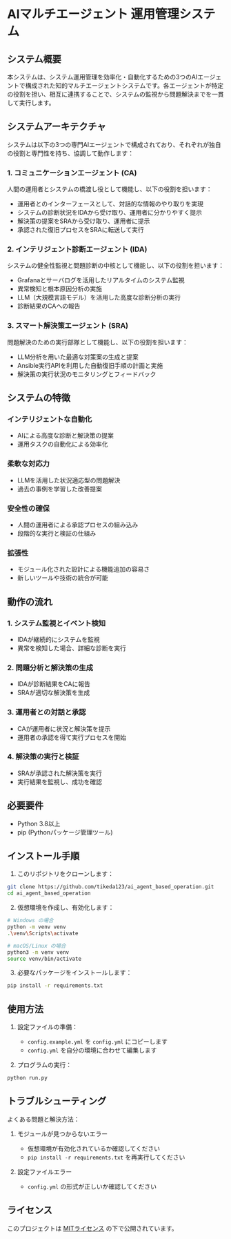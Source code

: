 # AIマルチエージェント 運用管理システム

## システム概要

本システムは、システム運用管理を効率化・自動化するための3つのAIエージェントで構成された知的マルチエージェントシステムです。各エージェントが特定の役割を担い、相互に連携することで、システムの監視から問題解決までを一貫して実行します。

## システムアーキテクチャ

システムは以下の3つの専門AIエージェントで構成されており、それぞれが独自の役割と専門性を持ち、協調して動作します：

### 1. コミュニケーションエージェント (CA)
人間の運用者とシステムの橋渡し役として機能し、以下の役割を担います：
- 運用者とのインターフェースとして、対話的な情報のやり取りを実現
- システムの診断状況をIDAから受け取り、運用者に分かりやすく提示
- 解決策の提案をSRAから受け取り、運用者に提示
- 承認された復旧プロセスをSRAに転送して実行

### 2. インテリジェント診断エージェント (IDA)
システムの健全性監視と問題診断の中核として機能し、以下の役割を担います：
- Grafanaとサーバログを活用したリアルタイムのシステム監視
- 異常検知と根本原因分析の実施
- LLM（大規模言語モデル）を活用した高度な診断分析の実行
- 診断結果のCAへの報告

### 3. スマート解決策エージェント (SRA)
問題解決のための実行部隊として機能し、以下の役割を担います：
- LLM分析を用いた最適な対策案の生成と提案
- Ansible実行APIを利用した自動復旧手順の計画と実施
- 解決策の実行状況のモニタリングとフィードバック

## システムの特徴

### インテリジェントな自動化
- AIによる高度な診断と解決策の提案
- 運用タスクの自動化による効率化

### 柔軟な対応力
- LLMを活用した状況適応型の問題解決
- 過去の事例を学習した改善提案

### 安全性の確保
- 人間の運用者による承認プロセスの組み込み
- 段階的な実行と検証の仕組み

### 拡張性
- モジュール化された設計による機能追加の容易さ
- 新しいツールや技術の統合が可能

## 動作の流れ

### 1. システム監視とイベント検知
- IDAが継続的にシステムを監視
- 異常を検知した場合、詳細な診断を実行

### 2. 問題分析と解決策の生成
- IDAが診断結果をCAに報告
- SRAが適切な解決策を生成

### 3. 運用者との対話と承認
- CAが運用者に状況と解決策を提示
- 運用者の承認を得て実行プロセスを開始

### 4. 解決策の実行と検証
- SRAが承認された解決策を実行
- 実行結果を監視し、成功を確認

## 必要要件

- Python 3.8以上
- pip (Pythonパッケージ管理ツール)

## インストール手順

1. このリポジトリをクローンします：
```bash
git clone https://github.com/tikeda123/ai_agent_based_operation.git
cd ai_agent_based_operation
```

2. 仮想環境を作成し、有効化します：
```bash
# Windows の場合
python -m venv venv
.\venv\Scripts\activate

# macOS/Linux の場合
python3 -m venv venv
source venv/bin/activate
```

3. 必要なパッケージをインストールします：
```bash
pip install -r requirements.txt
```

## 使用方法

1. 設定ファイルの準備：
   - `config.example.yml` を `config.yml` にコピーします
   - `config.yml` を自分の環境に合わせて編集します

2. プログラムの実行：
```bash
python run.py
```

## トラブルシューティング

よくある問題と解決方法：

1. モジュールが見つからないエラー
   - 仮想環境が有効化されているか確認してください
   - `pip install -r requirements.txt` を再実行してください

2. 設定ファイルエラー
   - `config.yml` の形式が正しいか確認してください

## ライセンス

このプロジェクトは [MITライセンス](LICENSE) の下で公開されています。